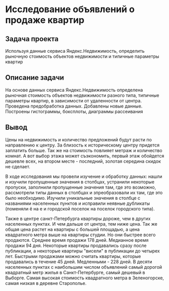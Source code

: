 # Исследование объявлений о продаже квартир

## Задача проекта

Используя данные сервиса Яндекс.Недвижимость, определить рыночную стоимость объектов недвижимости и типичные параметры квартир

## Описание задачи

На основе данных сервиса Яндекс.Недвижимость определена рыночная стоимость объектов недвижимости разного типа, типичные параметры квартир, в зависимости от удаленности от центра. Проведена предобработка данных. Добавлены новые данные. Построены гистограммы, боксплоты, диаграммы рассеивания

## Вывод

Цены на недвижимость и количество предложений будут расти по направлению к центру. За близость к историческому центру придется заплатить больше. Так же на стоимость повлияет метраж и количество комнат. А вот выбор этажа может съэкономить, первый этаж обойдется дешевле всех, на втором месте - последний, золотая середина скидок не сделает.

В ходе исследования мы провели изучение и обработку данных: нашли и изучили пропущенные значения в столбцах, устранили некоторые пропуски, заполнили пропущенные значения там, где это возможно, рассмотрели типы данных в столбцах и зпреобразовали их там, где это было необходимо. Изучили уникальные значения в столбце с названиями населенных пунктов и исправили неявные дубликаты (поменяли ё на е и городской поселок на поселок городского типа).

Также в центре санкт-Петербурга квартиры дороже, чем в других населенных пунктах. И чем дальше от центра, тем ниже цена. Так же общая цена растет на квартиры с большей площадью, а цена квадратного метра выше на квартиры студии. Но они быстрее всего продаются. Среднее время продажи 178 дней. Медианное время продажи 94 дня. Некоторые квартиры продавались сразу после публикации, а некоторые квартиры "висели" в публикации до четырех лет. Быстрыми продажами можно считать квартиры, которые продавались в течение 45 дней. Медленными - 228 дней. В десяти населенных пунктах с наибольшим числом объявлений самый дорогой квадратный метр жилья в Санкт-Петербурге, самый дешевый в Выборге. Самая высокая стоимость квадратного метра в Зеленогорске, самая низкая в деревне Старополье.
